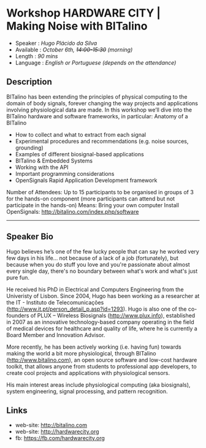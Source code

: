 Workshop HARDWARE CITY | Making Noise with BITalino
========================

* Speaker   : *Hugo Plácido da Silva*
* Available : *October 6th, ~~14:00-15:30~~ (morning)* 
* Length    : *90 mins*
* Language  : *English or Portuguese (depends on the attendance)*

Description
-----------

BITalino has been extending the principles of physical computing to the domain of body signals, forever changing the way projects and applications involving physiological data are made. In this workshop we’ll dive into the BITalino hardware and software frameworks, in particular:
Anatomy of a BITalino
* How to collect and what to extract from each signal
* Experimental procedures and recommendations (e.g. noise sources, grounding)
* Examples of different biosignal-based applications
* BITalino & Embedded Systems
* Working with the API 
* Important programming considerations
* OpenSignals Rapid Application Development framework

Number of Attendees: 
Up to 15 participants to be organised in groups of 3 for the hands-on component (more participants can attend but not participate in the hands-on)
Means: Bring your own computer
Install OpenSignals: http://bitalino.com/index.php/software

---------------

Speaker Bio
-----------

Hugo believes he’s one of the few lucky people that can say he worked very few days in his life... not because of a lack of a job (fortunately), but because when you do stuff you love and you're passionate about almost every single day, there's no boundary between what's work and what's just pure fun.

He received his PhD in Electrical and Computers Engineering from the Univeristy of Lisbon. Since 2004, Hugo has been working as a researcher at the IT - Instituto de Telecomunicações (http://www.it.pt/person_detail_p.asp?id=1293). Hugo is also one of the co-founders of PLUX – Wireless Biosignals (http://www.plux.info), established in 2007 as an innovative technology-based company operating in the field of medical devices for healthcare and quality of life, where he is currently a Board Member and Innovation Advisor.  
 
More recently, he has been actively working (i.e. having fun) towards making the world a bit more physiological, through BITalino (http://www.bitalino.com), an open source software and low-cost hardware toolkit, that allows anyone from students to professional app developers, to create cool projects and applications with physiological sensors.  

His main interest areas include physiological computing (aka biosignals), system engineering, signal processing, and pattern recognition.


Links
-----

* web-site: http://bitalino.com
* web-site: http://hardwarecity.org
* fb: https://fb.com/hardwarecity.org

